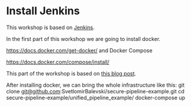 # Install Jenkins

This workshop is based on [Jenkins](https://www.jenkins.io/).

In the first part of this workshop we are going to install docker.

https://docs.docker.com/get-docker/
and Docker Compose

https://docs.docker.com/compose/install/

 
This part of the workshop is based on [this blog post](https://nullsweep.com/creating-a-secure-pipeline-jenkins-with-sonarqube-and-dependencycheck/).

After installing docker, we can bring the whole infrastructure like this:
git clone git@github.com:SvetlomirBalevski/secure-pipeline-example.git
cd secure-pipeline-example/unified_pipeline_example/
docker-compose up 